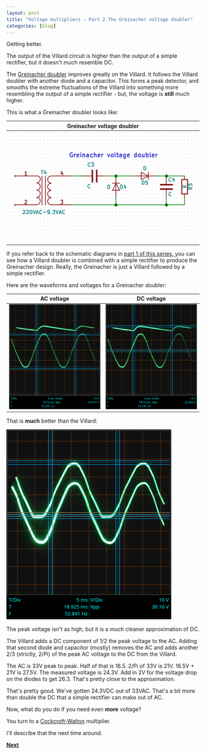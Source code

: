 ```yaml
---
layout: post
title: "Voltage multipliers - Part 2 The Greinacher voltage doubler"
categories: [blog]
--- 
```


Getting better.

The output of the Villard circuit is higher than the output of a simple rectifier, but it doesn't much resemble DC.

The [Greinacher doubler](https://en.wikipedia.org/wiki/Voltage_doubler#Greinacher_circuit) improves greatly on the Villard.  It follows the Villard doubler with another diode and a capacitor.  This forms a peak detector, and smooths the extreme fluctuations of the Villard into something more resembling the output of a simple rectifier - but, the voltage is **still** much higher.

This is what a Greinacher doubler looks like:

|Greinacher voltage doubler|
|--------------------------|
|![Greinacher voltage doubler.](/assets/voltage_multiplier/greinacherdoubler.png)|

If you refer back to the schematic diagrams in [part 1 of this series, ](diode-capacitors-volts-pt1) you can see how a Villard doubler is combined with a simple rectifier to produce the Greinacher design.  Really, the Greinacher is just a Villard followed by a simple rectifier.

Here are the waveforms and voltages for a Greinacher doubler:

|AC voltage|DC voltage|
|----------|----------|
|![Rectifier voltage AC](/assets/voltage_multiplier/greinacher_AC.png)|![Rectifier voltage DC](/assets/voltage_multiplier/greinacher_DC.png)|

That is **much** better than the Villard:

![Rectifier voltage DC](/assets/voltage_multiplier/villard_DC.png)

The peak voltage isn't as high, but it is a much cleaner approximation of DC.

The Villard adds a DC component of 1/2 the peak voltage to the AC.  Adding that second diode and capacitor (mostly) removes the AC and adds another 2/3 (strictly, 2/Pi) of the peak AC voltage to the DC from the Villard.

The AC is 33V peak to peak.  Half of that is 16.5.  2/Pi of 33V is 21V.  16.5V + 21V is 27.5V.  The measured voltage is 24.3V.  Add in 2V for the voltage drop on the diodes to get 26.3.  That's pretty close to the approximation.

That's pretty good.  We've gotten 24.3VDC out of 33VAC.  That's a bit more than double the DC that a simple rectifier can make out of AC.

Now, what do you do if you need even **more** voltage?

You turn to a [Cockcroft-Walton](https://en.wikipedia.org/wiki/Cockcroft%E2%80%93Walton_generator) multiplier.

I'll describe that the next time around.

[**Next**](diode-capacitors-volts-pt3)
